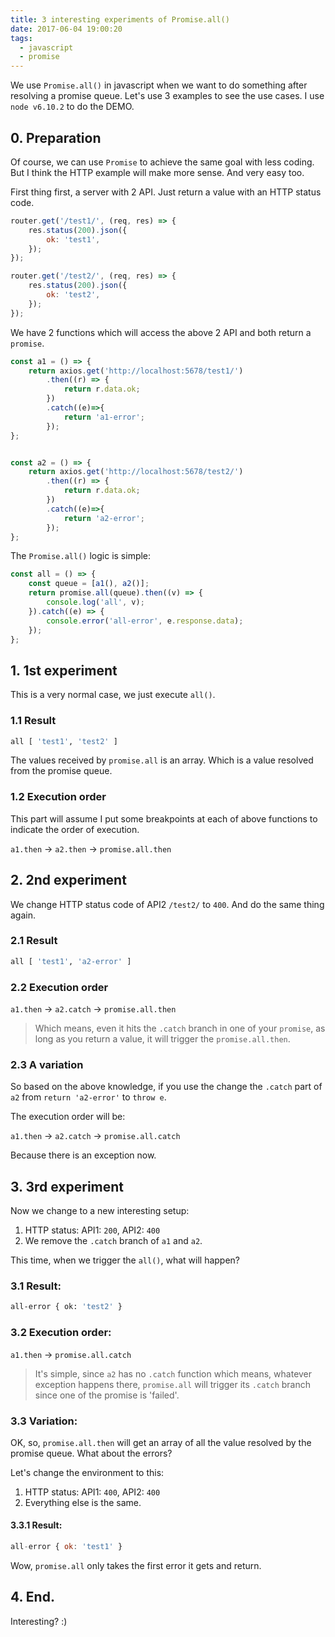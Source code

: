 ```yaml
---
title: 3 interesting experiments of Promise.all()
date: 2017-06-04 19:00:20
tags:
  - javascript
  - promise
---
```


We use `Promise.all()` in javascript when we want to do something after resolving a promise queue. Let's use 3 examples to see the use cases. I use `node v6.10.2` to do the DEMO.

<!--more-->

## 0. Preparation
Of course, we can use `Promise` to achieve the same goal with less coding. But I think the HTTP example will make more sense. And very easy too.

First thing first, a server with 2 API. Just return a value with an HTTP status code.

``` javascript
router.get('/test1/', (req, res) => {
    res.status(200).json({
        ok: 'test1',
    });
});

router.get('/test2/', (req, res) => {
    res.status(200).json({
        ok: 'test2',
    });
});
```

We have 2 functions which will access the above 2 API and both return a `promise`.

```javascript
const a1 = () => {
    return axios.get('http://localhost:5678/test1/')
        .then((r) => {
            return r.data.ok;
        })
        .catch((e)=>{
            return 'a1-error';
        });
};


const a2 = () => {
    return axios.get('http://localhost:5678/test2/')
        .then((r) => {
            return r.data.ok;
        })
        .catch((e)=>{
            return 'a2-error';
        });
};
```

The `Promise.all()` logic is simple:

```javascript
const all = () => {
    const queue = [a1(), a2()];
    return promise.all(queue).then((v) => {
        console.log('all', v);
    }).catch((e) => {
        console.error('all-error', e.response.data);
    });
};
```

## 1. 1st experiment
This is a very normal case, we just execute `all()`. 

### 1.1 Result
```bash
all [ 'test1', 'test2' ]
```
The values received by `promise.all` is an array. Which is a value resolved from the promise queue.

### 1.2 Execution order
This part will assume I put some breakpoints at each of above functions to indicate the order of execution.

`a1.then` -> `a2.then` -> `promise.all.then`

## 2. 2nd experiment
We change HTTP status code of API2 `/test2/` to `400`. And do the same thing again.

### 2.1 Result
```bash
all [ 'test1', 'a2-error' ]
```

### 2.2 Execution order

`a1.then` -> `a2.catch` -> `promise.all.then`

>Which means, even it hits the `.catch` branch in one of your `promise`, as long as you return a value, it will trigger the `promise.all.then`.

### 2.3 A variation

So based on the above knowledge, if you use the change the `.catch` part of `a2` from `return 'a2-error'` to `throw e`.

The execution order will be:

`a1.then` -> `a2.catch` -> `promise.all.catch`

Because there is an exception now.

## 3. 3rd experiment
Now we change to a new interesting setup:

1. HTTP status: API1: `200`, API2: `400`
2. We remove the `.catch` branch of `a1` and `a2`.

This time, when we trigger the `all()`, what will happen?

### 3.1 Result:

```bash
all-error { ok: 'test2' }
```

### 3.2 Execution order:

`a1.then` -> `promise.all.catch`

>It's simple, since `a2` has no `.catch` function which means, whatever exception happens there, `promise.all` will trigger its `.catch` branch since one of the promise is 'failed'.

### 3.3 Variation:
OK, so, `promise.all.then` will get an array of all the value resolved by the promise queue. What about the errors?

Let's change the environment to this:

1. HTTP status: API1: `400`, API2: `400`
2. Everything else is the same.

#### 3.3.1 Result:

```javascript
all-error { ok: 'test1' }
```

Wow, `promise.all` only takes the first error it gets and return.

## 4. End.
Interesting? :)